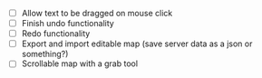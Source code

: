 - [ ] Allow text to be dragged on mouse click
- [ ] Finish undo functionality
- [ ] Redo functionality
- [ ] Export and import editable map (save server data as a json or something?)
- [ ] Scrollable map with a grab tool